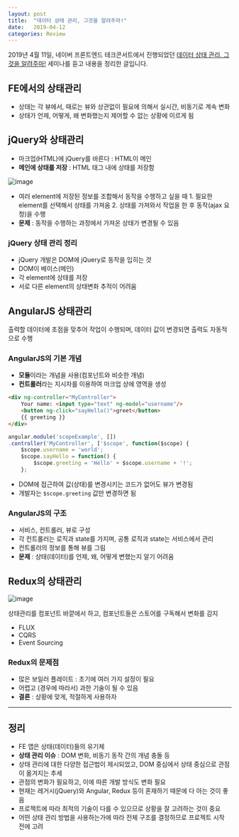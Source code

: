 ```yaml
---
layout: post
title:  "데이터 상태 관리, 그것을 알려주마!"
date:   2019-04-12
categories: Review
---
```


2019년 4월 11일, 네이버 프론트엔드 테크콘서트에서 진행되었던 [데이터 상태 관리, 그것을 알려주마!](https://www.slideshare.net/NaverEngineering/naver-tech-concertfe2019-140432157) 세미나를 듣고 내용을 정리한 글입니다.

## FE에서의 상태관리
* 상태는 각 뷰에서, 때로는 뷰와 상관없이 필요에 의해서 실시간, 비동기로 계속 변화
* 상태가 언제, 어떻게, 왜 변화했는지 제어할 수 없는 상황에 이르게 됨

## jQuery와 상태관리

* 마크업(HTML)에 jQuery를 바른다 : HTML이 메인
* **메인에 상태를 저장** : HTML 태그 내에 상태를 저장함

![image](https://user-images.githubusercontent.com/42922453/55947890-53a3d980-5c8a-11e9-9334-4ce0f29201f6.png)

* 여러 element에 저장된 정보를 조합해서 동작을 수행하고 싶을 때
		1. 필요한 element를 선택해서 상태를 가져옴
		2. 상태를 가져와서 작업을 한 후 동작(ajax 요청)을 수행
* **문제** : 동작을 수행하는 과정에서 가져온 상태가 변경될 수 있음

### jQuery 상태 관리 정리
* jQuery 개발은 DOM에 jQuery로 동작을 입히는 것
* DOM이 베이스(메인)
* 각 element에 상태를 저장
* 서로 다른 element의 상태변화 추적이 어려움

## AngularJS 상태관리
출력할 데이터에 초점을 맞추어 작업이 수행되며, 데이터 값이 변경되면 출력도 자동적으로 수행

### AngularJS의 기본 개념
* **모듈**이라는 개념을 사용(컴포넌트와 비슷한 개념)
* **컨트롤러**라는 지시자를 이용하여 마크업 상에 영역을 생성

```html
<div ng-controller="MyController">
    Your name: <input type="text" ng-model="username"/>
    <button ng-click="sayHello()">greet</button>
    {{ greeting }}
</div>
```
```js
angular.module('scopeExample', [])
.controller('MyController', ['$scope', function($scope) {
    $scope.username = 'world';
    $scope.sayHello = function() {
		$scope.greeting = 'Hello' + $scope.username + '!';
    };
```

* DOM에 접근하여 값(상태)를 변경시키는 코드가 없어도 뷰가 변경됨
* 개발자는 `$scope.greeting` 값만 변경하면 됨

### AngularJS의 구조
* 서비스, 컨트롤러, 뷰로 구성
* 각 컨트롤러는 로직과 state를 가지며, 공통 로직과 state는 서비스에서 관리
* 컨트롤러의 정보를 통해 뷰를 그림
* **문제** : 상태(데이터)를 언제, 왜, 어떻게 변했는지 알기 어려움

## Redux의 상태관리

![image](https://user-images.githubusercontent.com/42922453/55971839-376d6000-5cbd-11e9-8406-ad2ad9219087.png)

상태관리를 컴포넌트 바깥에서 하고, 컴포넌트들은 스토어를 구독해서 변화를 감지

- FLUX
- CQRS
- Event Sourcing

### Redux의 문제점
* 많은 보일러 플레이트 : 초기에 여러 가지 설정이 필요
* 어렵고 (경우에 따라서) 과한 기술이 될 수 있음
* **결론** : 상황에 맞게, 적절하게 사용하자

***
## 정리
* FE 앱은 상태(데이터)들의 유기체
* **상태 관리 이슈** : DOM 변화, 비동기 동작 간의 개념 충돌 등
* 상태 관리에 대한 다양한 접근법이 제시되었고, DOM 중심에서 상태 중심으로 관점이 옮겨지는 추세
* 관점의 변화가 필요하고, 이에 따른 개발 방식도 변화 필요
* 현재는 레거시(jQuery)와 Angular, Redux 등이 혼재하기 때문에 다 아는 것이 좋음
* 프로젝트에 따라 최적의 기술이 다를 수 있으므로 상황을 잘 고려하는 것이 중요
* 어떤 상태 관리 방법을 사용하는가에 따라 전체 구조를 결정하므로 프로젝트 시작 전에 고려